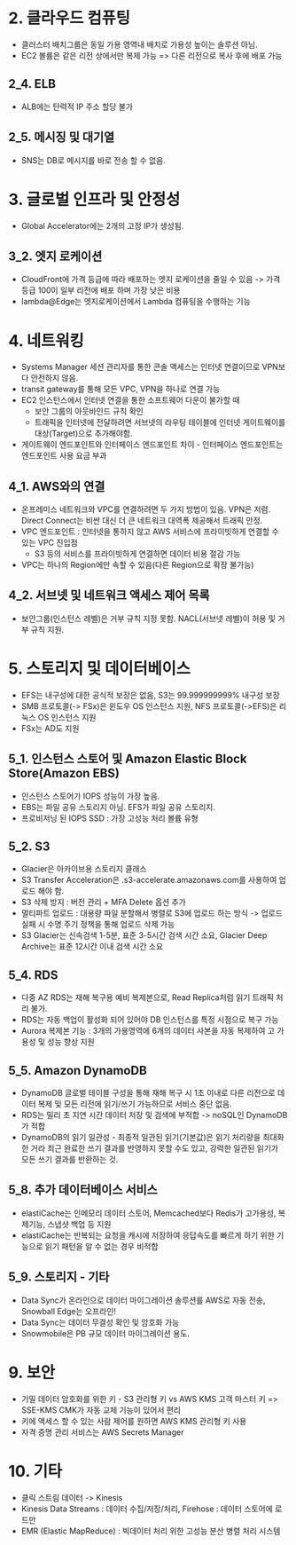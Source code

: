 # 2. 클라우드 컴퓨팅

- 클러스터 배치그룹은 동일 가용 영역내 배치로 가용성 높이는 솔루션 아님.
- EC2 볼륨은 같은 리전 상에서만 복제 가능 => 다른 리전으로 복사 후에 배포 가능

## 2_4. ELB
- ALB에는 탄력적 IP 주소 할당 불가

## 2_5. 메시징 및 대기열
- SNS는 DB로 메시지를 바로 전송 할 수 없음.

# 3. 글로벌 인프라 및 안정성 

- Global Accelerator에는 2개의 고정 IP가 생성됨.

## 3_2. 엣지 로케이션
- CloudFront에 가격 등급에 따라 배포하는 엣지 로케이션을 줄일 수 있음 -> 가격 등급 100이 일부 리전에 배포 하며 가장 낮은 비용
- lambda@Edge는 엣지로케이션에서 Lambda 컴퓨팅을 수행하는 기능

# 4. 네트워킹
- Systems Manager 세션 관리자를 통한 콘솔 액세스는 인터넷 연결이므로 VPN보다 안전하지 않음.
- transit gateway를 통해 모든 VPC, VPN을 하나로 연결 가능
- EC2 인스턴스에서 인터넷 연결을 통한 소프트웨어 다운이 불가할 때
	- 보안 그룹의 아웃바인드 규칙 확인
	- 트래픽을 인터넷에 전달하려면 서브넷의 라우팅 테이블에 인터넷 게이트웨이를 대상(Target)으로 추가해야함.
- 게이트웨이 엔드포인트와 인터페이스 엔드포인트 차이 - 인터페이스 엔드포인트는 엔드포인트 사용 요금 부과

## 4_1. AWS와의 연결
- 온프레미스 네트워크와 VPC를 연결하려면 두 가지 방법이 있음. VPN은 저렴. Direct Connect는 비싼 대신 더 큰 네트워크 대역폭 제공해서 트래픽 안정.
- VPC 엔드포인트 : 인터넷을 통하지 않고 AWS 서비스에 프라이빗하게 연결할 수 있는 VPC 진입점
	- S3 등의 서비스를 프라이빗하게 연결하면 데이터 비용 절감 가능
- VPC는 하나의 Region에만 속할 수 있음(다른 Region으로 확장 불가능)

## 4_2. 서브넷 및 네트워크 액세스 제어 목록
- 보안그룹(인스턴스 레벨)은 거부 규칙 지정 못함. NACL(서브넷 레벨)이 허용 및 거부 규칙 지원. 

# 5. 스토리지 및 데이터베이스
- EFS는 내구성에 대한 공식적 보장은 없음, S3는 99.999999999% 내구성 보장
- SMB 프로토콜(-> FSx)은 윈도우 OS 인스턴스 지원, NFS 프로토콜(->EFS)은 리눅스 OS 인스턴스 지원
- FSx는 AD도 지원

## 5_1. 인스턴스 스토어 및 Amazon Elastic Block Store(Amazon EBS)
- 인스턴스 스토어가 IOPS 성능이 가장 높음.
- EBS는 파일 공유 스토리지 아님. EFS가 파일 공유 스토리지.
- 프로비저닝 된 IOPS SSD : 가장 고성능 처리 볼륨 유형

## 5_2. S3
- Glacier은 아카이브용 스토리지 클래스
- S3 Transfer Acceleration은 <bucket>.s3-accelerate.amazonaws.com를 사용하여 업로드 해야 함.
- S3 삭제 방지 : 버전 관리 + MFA Delete 옵션 추가
- 멀티파트 업로드 : 대용량 파일 분할해서 병렬로 S3에 업로드 하는 방식 -> 업로드 실패 시 수명 주기 정책을 통해 업로드 삭제 가능
- S3 Glacier는 신속검색 1-5분, 표준 3-5시간 검색 시간 소요, Glacier Deep Archive는 표준 12시간 이내 검색 시간 소요

## 5_4. RDS
- 다중 AZ RDS는 재해 복구용 예비 복제본으로, Read Replica처럼 읽기 트래픽 처리 불가.
- RDS는 자동 백업이 활성화 되어 있어야 DB 인스턴스를 특정 시점으로 복구 가능
- Aurora 복제본 기능 : 3개의 가용영역에 6개의 데이터 사본을 자동 복제하여 고 가용성 및 성능 향상 지원

## 5_5. Amazon DynamoDB
- DynamoDB 글로벌 테이블 구성을 통해 재해 복구 시 1초 이내로 다른 리전으로 데이터 복제 및 모든 리전에 읽기/쓰기 가능하므로 서비스 중단 없음.
- RDS는 밀리 초 지연 시간 데이터 저장 및 검색에 부적합 -> noSQL인 DynamoDB가 적합
- DynamoDB의 읽기 일관성 - 최종적 일관된 읽기(기본값)은 읽기 처리량을 최대화 한 거라 최근 완료한 쓰기 결과를 반영하지 못할 수도 있고, 강력한 일관된 읽기가 모든 쓰기 결과를 반환하는 것.

## 5_8. 추가 데이터베이스 서비스
- elastiCache는 인메모리 데이터 스토어, Memcached보다 Redis가 고가용성, 복제기능, 스냅샷 백업 등 지원
- elastiCache는 반복되는 요청을 캐시에 저장하여 응답속도를 빠르게 하기 위한 기능으로 읽기 패턴을 알 수 없는 경우 비적합

## 5_9. 스토리지 - 기타
- Data Sync가 온라인으로 데이터 마이그레이션 솔루션를 AWS로 자동 전송, Snowball Edge는 오프라인!
- Data Sync는 데이터 무결성 확인 및 암호화 가능
- Snowmobile은 PB 규모 데이터 마이그레이션 용도.

# 9. 보안
- 기밀 데이터 암호화를 위한 키 - S3 관리형 키 vs AWS KMS 고객 마스터 키 => SSE-KMS CMK가 자동 교체 기능이 있어서 편리
- 키에 액세스 할 수 있는 사람 제어를 원하면 AWS KMS 관리형 키 사용
- 자격 증명 관리 서비스는 AWS Secrets Manager

# 10. 기타
- 클릭 스트림 데이터 -> Kinesis
- Kinesis Data Streams : 데이터 수집/저장/처리, Firehose : 데이터 스토어에 로드만
- EMR (Elastic MapReduce) : 빅데이터 처리 위한 고성능 분산 병렬 처리 시스템 
<!--stackedit_data:
eyJoaXN0b3J5IjpbLTQ1NDk5NjU4NywtMTIzMDM2MjcxOCwxMT
AyMDIyODI3LDY5NjYzNzEzMSwtMjA5MzAwNzI2OCwtNzYyNDc0
NDY1LDE0Mjk0Njc1OTYsLTEwNTg4ODE3OCwtMTUwMzY3OTg4OS
wxNjk5OTA1OTQ5LDY3NzEwMzk4OCwzNjE3MTU2OTQsMTE3NDk2
Njk3OSwxNDgyOTg3MDIsMTA5NDU3OTgwNyw1OTkyNDk0MSw2NT
UyOTY0NTYsLTc2NjkxNzM4MSwtMTA0OTkwOTY3NSwxNTQ1NTI0
OTkzXX0=
-->